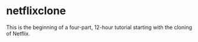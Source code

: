 # netflixclone
This is the beginning of a four-part, 12-hour tutorial starting with the cloning of Netflix.
